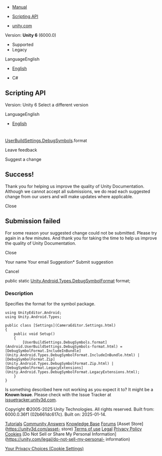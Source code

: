 [ ]()

  * [Manual](../Manual/index.html)
  * [Scripting API](../ScriptReference/index.html)

  * [unity.com](https://unity.com/)

Version: **Unity 6** (6000.0)

  * Supported
  * Legacy

LanguageEnglish

  * [English]()

  * C#

[ ](https://docs.unity3d.com)

## Scripting API

Version: Unity 6 Select a different version

LanguageEnglish

  * [English]()

#
[UserBuildSettings.DebugSymbols](Android.UserBuildSettings.DebugSymbols.html).format

Leave feedback

Suggest a change

## Success!

Thank you for helping us improve the quality of Unity Documentation. Although
we cannot accept all submissions, we do read each suggested change from our
users and will make updates where applicable.

Close

## Submission failed

For some reason your suggested change could not be submitted. Please <a>try
again</a> in a few minutes. And thank you for taking the time to help us
improve the quality of Unity Documentation.

Close

Your name Your email Suggestion* Submit suggestion

Cancel

[ ]()

public static
[Unity.Android.Types.DebugSymbolFormat](Unity.Android.Types.DebugSymbolFormat.html)
format;

### Description

Specifies the format for the symbol package.

    
    
    using UnityEditor.Android;
    using Unity.Android.Types;  
      
    public class [Settings](CameraEditor.Settings.html)
    {
        public void Setup()
        {
            [UserBuildSettings.DebugSymbols.format](Android.UserBuildSettings.DebugSymbols-format.html) = [DebugSymbolFormat.IncludeInBundle](Unity.Android.Types.DebugSymbolFormat.IncludeInBundle.html) | [DebugSymbolFormat.Zip](Unity.Android.Types.DebugSymbolFormat.Zip.html) | [DebugSymbolFormat.LegacyExtensions](Unity.Android.Types.DebugSymbolFormat.LegacyExtensions.html);
        }
    }

Is something described here not working as you expect it to? It might be a
**Known Issue**. Please check with the Issue Tracker at
[issuetracker.unity3d.com](https://issuetracker.unity3d.com).

Copyright ©2005-2025 Unity Technologies. All rights reserved. Built from:
6000.0.36f1 (02b661dc617c). Built on: 2025-01-14.

[Tutorials](https://unity3d.com/learn) [Community
Answers](https://answers.unity3d.com) [Knowledge
Base](https://support.unity3d.com/hc/en-us)
[Forums](https://forum.unity3d.com) [Asset Store](https://unity3d.com/asset-
store) [Terms of use](https://docs.unity3d.com/Manual/TermsOfUse.html)
[Legal](https://unity.com/legal) [Privacy
Policy](https://unity.com/legal/privacy-policy)
[Cookies](https://unity.com/legal/cookie-policy) [Do Not Sell or Share My
Personal Information](https://unity.com/legal/do-not-sell-my-personal-
information)

[Your Privacy Choices (Cookie Settings)](javascript:void\(0\);)

